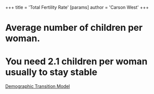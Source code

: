 +++
 title = 'Total Fertility Rate'
[params]
	author = 'Carson West'
+++
# Average number of children per woman.
# You need 2.1 children per woman usually to stay stable

[Demographic Transition Model](./../demographic-transition-model/)